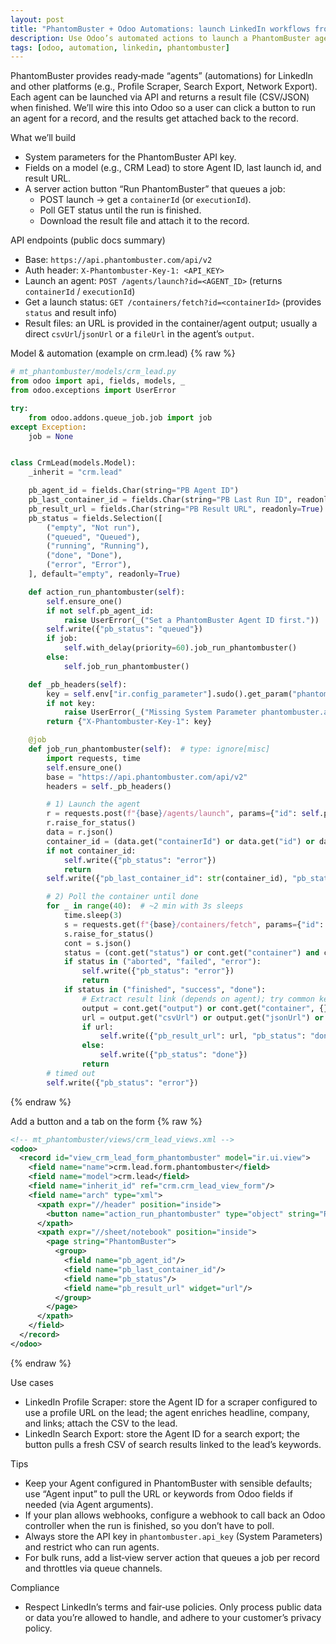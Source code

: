 ```yaml
---
layout: post
title: "PhantomBuster + Odoo Automations: launch LinkedIn workflows from a button"
description: Use Odoo’s automated actions to launch a PhantomBuster agent (e.g., LinkedIn profile or search exports), monitor the run, and pull results back into Odoo. Includes fields, server actions, and queued jobs.
tags: [odoo, automation, linkedin, phantombuster]
---
```


PhantomBuster provides ready‑made “agents” (automations) for LinkedIn and other platforms (e.g., Profile Scraper, Search Export, Network Export). Each agent can be launched via API and returns a result file (CSV/JSON) when finished. We’ll wire this into Odoo so a user can click a button to run an agent for a record, and the results get attached back to the record.

What we’ll build
- System parameters for the PhantomBuster API key.
- Fields on a model (e.g., CRM Lead) to store Agent ID, last launch id, and result URL.
- A server action button “Run PhantomBuster” that queues a job:
  - POST launch → get a `containerId` (or `executionId`).
  - Poll GET status until the run is finished.
  - Download the result file and attach it to the record.

API endpoints (public docs summary)
- Base: `https://api.phantombuster.com/api/v2`
- Auth header: `X-Phantombuster-Key-1: <API_KEY>`
- Launch an agent: `POST /agents/launch?id=<AGENT_ID>` (returns `containerId` / `executionId`)
- Get a launch status: `GET /containers/fetch?id=<containerId>` (provides `status` and result info)
- Result files: an URL is provided in the container/agent output; usually a direct `csvUrl`/`jsonUrl` or a `fileUrl` in the agent’s `output`.

Model & automation (example on crm.lead)
{% raw %}
```python
# mt_phantombuster/models/crm_lead.py
from odoo import api, fields, models, _
from odoo.exceptions import UserError

try:
    from odoo.addons.queue_job.job import job
except Exception:
    job = None


class CrmLead(models.Model):
    _inherit = "crm.lead"

    pb_agent_id = fields.Char(string="PB Agent ID")
    pb_last_container_id = fields.Char(string="PB Last Run ID", readonly=True)
    pb_result_url = fields.Char(string="PB Result URL", readonly=True)
    pb_status = fields.Selection([
        ("empty", "Not run"),
        ("queued", "Queued"),
        ("running", "Running"),
        ("done", "Done"),
        ("error", "Error"),
    ], default="empty", readonly=True)

    def action_run_phantombuster(self):
        self.ensure_one()
        if not self.pb_agent_id:
            raise UserError(_("Set a PhantomBuster Agent ID first."))
        self.write({"pb_status": "queued"})
        if job:
            self.with_delay(priority=60).job_run_phantombuster()
        else:
            self.job_run_phantombuster()

    def _pb_headers(self):
        key = self.env["ir.config_parameter"].sudo().get_param("phantombuster.api_key")
        if not key:
            raise UserError(_("Missing System Parameter phantombuster.api_key"))
        return {"X-Phantombuster-Key-1": key}

    @job
    def job_run_phantombuster(self):  # type: ignore[misc]
        import requests, time
        self.ensure_one()
        base = "https://api.phantombuster.com/api/v2"
        headers = self._pb_headers()

        # 1) Launch the agent
        r = requests.post(f"{base}/agents/launch", params={"id": self.pb_agent_id}, headers=headers, timeout=30)
        r.raise_for_status()
        data = r.json()
        container_id = (data.get("containerId") or data.get("id") or data.get("executionId"))
        if not container_id:
            self.write({"pb_status": "error"})
            return
        self.write({"pb_last_container_id": str(container_id), "pb_status": "running"})

        # 2) Poll the container until done
        for _ in range(40):  # ~2 min with 3s sleeps
            time.sleep(3)
            s = requests.get(f"{base}/containers/fetch", params={"id": container_id}, headers=headers, timeout=30)
            s.raise_for_status()
            cont = s.json()
            status = (cont.get("status") or cont.get("container") and cont["container"].get("status"))
            if status in ("aborted", "failed", "error"):
                self.write({"pb_status": "error"})
                return
            if status in ("finished", "success", "done"):
                # Extract result link (depends on agent); try common keys
                output = cont.get("output") or cont.get("container", {}).get("output") or {}
                url = output.get("csvUrl") or output.get("jsonUrl") or output.get("fileUrl") or output.get("resultUrl")
                if url:
                    self.write({"pb_result_url": url, "pb_status": "done"})
                else:
                    self.write({"pb_status": "done"})
                return
        # timed out
        self.write({"pb_status": "error"})
```
{% endraw %}

Add a button and a tab on the form
{% raw %}
```xml
<!-- mt_phantombuster/views/crm_lead_views.xml -->
<odoo>
  <record id="view_crm_lead_form_phantombuster" model="ir.ui.view">
    <field name="name">crm.lead.form.phantombuster</field>
    <field name="model">crm.lead</field>
    <field name="inherit_id" ref="crm.crm_lead_view_form"/>
    <field name="arch" type="xml">
      <xpath expr="//header" position="inside">
        <button name="action_run_phantombuster" type="object" string="Run PhantomBuster" class="oe_highlight"/>
      </xpath>
      <xpath expr="//sheet/notebook" position="inside">
        <page string="PhantomBuster">
          <group>
            <field name="pb_agent_id"/>
            <field name="pb_last_container_id"/>
            <field name="pb_status"/>
            <field name="pb_result_url" widget="url"/>
          </group>
        </page>
      </xpath>
    </field>
  </record>
</odoo>
```
{% endraw %}

Use cases
- LinkedIn Profile Scraper: store the Agent ID for a scraper configured to use a profile URL on the lead; the agent enriches headline, company, and links; attach the CSV to the lead.
- LinkedIn Search Export: store the Agent ID for a search export; the button pulls a fresh CSV of search results linked to the lead’s keywords.

Tips
- Keep your Agent configured in PhantomBuster with sensible defaults; use “Agent input” to pull the URL or keywords from Odoo fields if needed (via Agent arguments).
- If your plan allows webhooks, configure a webhook to call back an Odoo controller when the run is finished, so you don’t have to poll.
- Always store the API key in `phantombuster.api_key` (System Parameters) and restrict who can run agents.
- For bulk runs, add a list‑view server action that queues a job per record and throttles via queue channels.

Compliance
- Respect LinkedIn’s terms and fair‑use policies. Only process public data or data you’re allowed to handle, and adhere to your customer’s privacy policy.

